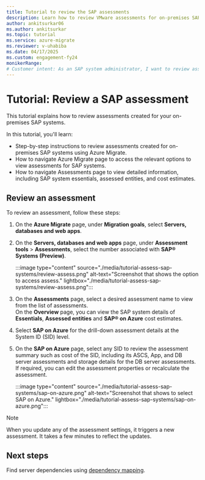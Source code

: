 ```yaml
---
title: Tutorial to review the SAP assessments
description: Learn how to review VMware assessments for on-premises SAP systems
author: ankitsurkar06
ms.author: ankitsurkar
ms.topic: tutorial
ms.service: azure-migrate
ms.reviewer: v-uhabiba
ms.date: 04/17/2025
ms.custom: engagement-fy24
monikerRange:
# Customer intent: As an SAP system administrator, I want to review assessments for my on-premises SAP systems, so that I can evaluate migration options and understand the associated costs with transitioning to the cloud.
---
```


# Tutorial: Review a SAP assessment

This tutorial explains how to review assessments created for your on-premises SAP systems.

In this tutorial, you'll learn: 

* Step-by-step instructions to review assessments created for on-premises SAP systems using Azure Migrate. 
* How to navigate Azure Migrate page to access the relevant options to view assessments for SAP systems.
* How to navigate Assessments page to view detailed information, including SAP system essentials, assessed entities, and cost estimates.

## Review an assessment 
 
To review an assessment, follow these steps:

1. On the **Azure Migrate** page, under **Migration goals**, select **Servers, databases and web apps**.
1. On the **Servers, databases and web apps** page, under **Assessment tools** > **Assessments**, select the number associated with **SAP® Systems (Preview)**.

    :::image type="content" source="./media/tutorial-assess-sap-systems/review-assess.png" alt-text="Screenshot that shows the option to access assess." lightbox="./media/tutorial-assess-sap-systems/review-assess.png":::

1. On the **Assessments** page, select a desired assessment name to view from the list of assessments. <br/>On the **Overview** page, you can view the SAP system details of **Essentials**, **Assessed entities** and **SAP® on Azure** cost estimates.
1. Select **SAP on Azure** for the drill-down assessment details at the System ID (SID) level.
1. On the **SAP on Azure** page, select any SID to review the assessment summary such as cost of the SID, including its ASCS, App, and DB server assessments and storage details for the DB server assessments. <br/>If required, you can edit the assessment properties or recalculate the assessment.

    :::image type="content" source="./media/tutorial-assess-sap-systems/sap-on-azure.png" alt-text="Screenshot that shows to select SAP on Azure." lightbox="./media/tutorial-assess-sap-systems/sap-on-azure.png":::

> [!NOTE]
> When you update any of the assessment settings, it triggers a new assessment. It takes a few minutes to reflect the updates.

## Next steps
Find server dependencies using [dependency mapping](concepts-dependency-visualization.md).
